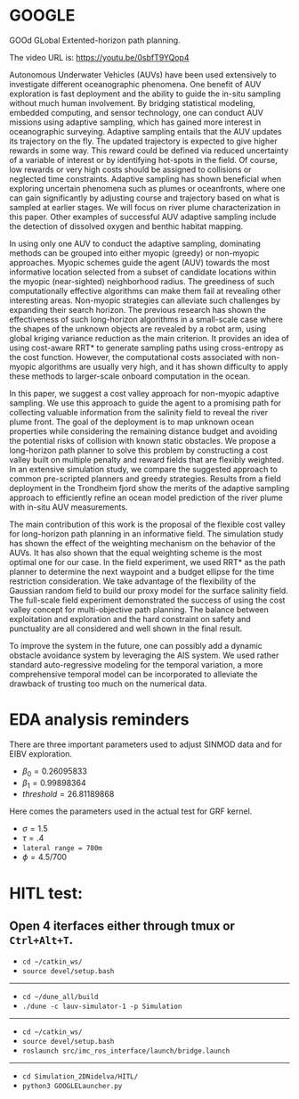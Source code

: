 # GOOGLE
GOOd GLobal Extented-horizon path planning.

The video URL is: https://youtu.be/0sbfT9YQop4

Autonomous Underwater Vehicles (AUVs) have been used extensively to investigate different oceanographic phenomena.
One benefit of AUV exploration is fast deployment and the ability to guide the in-situ sampling without much human involvement. By bridging statistical modeling, embedded computing, and sensor technology, one can conduct AUV missions using adaptive sampling, which has gained more interest in oceanographic surveying. Adaptive sampling entails that the AUV updates its trajectory on the fly. The updated trajectory is expected to give higher rewards in some way. This reward could be defined via reduced uncertainty of a variable of interest or by identifying hot-spots in the field. Of course, low rewards or very high costs should be assigned to collisions or neglected time constraints.
Adaptive sampling has shown beneficial when exploring uncertain phenomena such as plumes or oceanfronts, where one can gain significantly by adjusting course and trajectory based on what is sampled at earlier stages. We will focus on river plume characterization in this paper. Other examples of successful AUV adaptive sampling include the detection of dissolved oxygen and benthic habitat mapping.

In using only one AUV to conduct the adaptive sampling, dominating methods can be grouped into either myopic (greedy) or non-myopic approaches. Myopic schemes guide the agent (AUV) towards the most informative location selected from a subset of candidate locations within the myopic (near-sighted) neighborhood radius. The greediness of such computationally effective algorithms can make them fail at revealing other interesting areas. Non-myopic strategies can alleviate such challenges by expanding their search horizon. The previous research has shown the effectiveness of such long-horizon algorithms in a small-scale case where the shapes of the unknown objects are revealed by a robot arm, using global kriging variance reduction as the main criterion. It provides an idea of using cost-aware RRT* to generate sampling paths using cross-entropy as the cost function.
However, the computational costs associated with non-myopic algorithms are usually very high, and it has shown difficulty to apply these methods to larger-scale onboard computation in the ocean.

In this paper, we suggest a cost valley approach for non-myopic adaptive sampling. We use this approach to guide the agent to a promising path for collecting valuable information from the salinity field to reveal the river plume front. The goal of the deployment is to map unknown ocean properties while considering the remaining distance budget and avoiding the potential risks of collision with known static obstacles. We propose a long-horizon path planner to solve this problem by constructing a cost valley built on multiple penalty and reward fields that are flexibly weighted. In an extensive simulation study, we compare the suggested approach to common pre-scripted planners and greedy strategies. Results from a field deployment in the Trondheim fjord show the merits of the adaptive sampling approach to efficiently refine an ocean model prediction of the river plume with in-situ AUV measurements.

The main contribution of this work is the proposal of the flexible cost valley for long-horizon path planning in an informative field. The simulation study has shown the effect of the weighting mechanism on the behavior of the AUVs. It has also shown that the equal weighting scheme is the most optimal one for our case. In the field experiment, we used RRT* as the path planner to determine the next waypoint and a budget ellipse for the time restriction consideration. We take advantage of the flexibility of the Gaussian random field to build our proxy model for the surface salinity field. The full-scale field experiment demonstrated the success of using the cost valley concept for multi-objective path planning. The balance between exploitation and exploration and the hard constraint on safety and punctuality are all considered and well shown in the final result.

To improve the system in the future, one can possibly add a dynamic obstacle avoidance system by leveraging the AIS system. We used rather standard auto-regressive modeling for the temporal variation, a more comprehensive temporal model can be incorporated to alleviate the drawback of trusting too much on the numerical data.


# EDA analysis reminders
There are three important parameters used to adjust SINMOD data and for EIBV exploration.
- $\beta_0 = 0.26095833$
- $\beta_1 = 0.99898364$
- $threshold = 26.81189868$

Here comes the parameters used in the actual test for GRF kernel.
- $\sigma = 1.5$
- $\tau = .4$
- `lateral range = 700m`
- $\phi = 4.5/700$



# HITL test:
Open 4 iterfaces either through tmux or `Ctrl+Alt+T`.
---
- `cd ~/catkin_ws/`
- `source devel/setup.bash`
---
- `cd ~/dune_all/build`
- `./dune -c lauv-simulator-1 -p Simulation`
---
- `cd ~/catkin_ws/`
- `source devel/setup.bash`
- `roslaunch src/imc_ros_interface/launch/bridge.launch `
---
- `cd Simulation_2DNidelva/HITL/`
- `python3 GOOGLELauncher.py`
